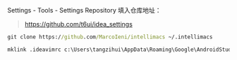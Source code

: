 Settings - Tools - Settings Repository 填入仓库地址：
> https://github.com/t6ui/idea_settings

``` bat
git clone https://github.com/MarcoIeni/intellimacs ~/.intellimacs
```

``` bat
mklink .ideavimrc c:\Users\tangzihui\AppData\Roaming\Google\AndroidStudio2020.3\settingsRepository\repository\.ideavimrc
```

